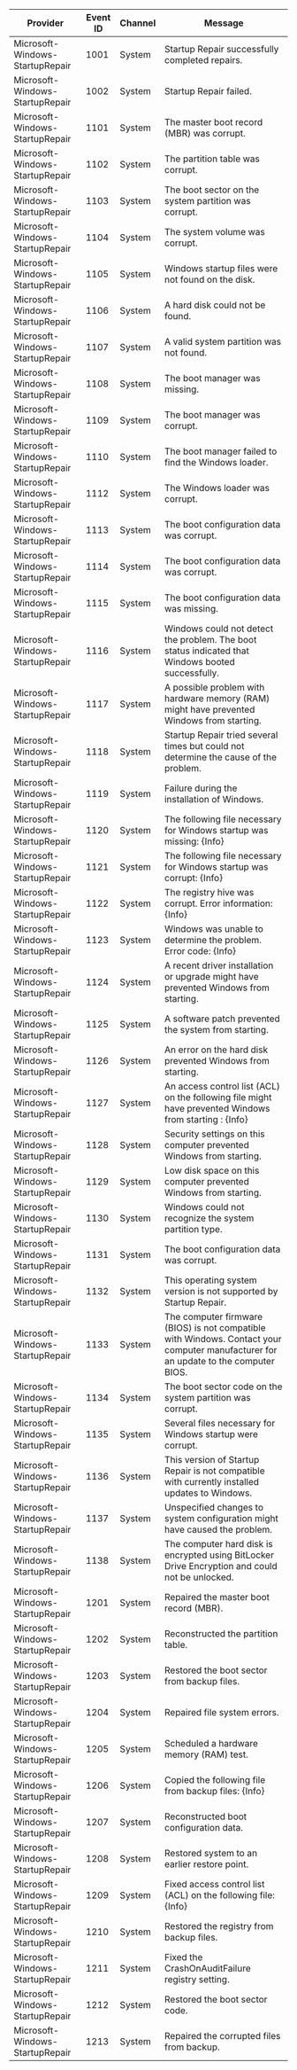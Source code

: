 Provider                         |  Event ID  |  Channel  |  Message
---------------------------------|------------|-----------|-------------------------------------------------------------------------------------------------------------------------------------
Microsoft-Windows-StartupRepair  |  1001      |  System   |  Startup Repair successfully completed repairs.
Microsoft-Windows-StartupRepair  |  1002      |  System   |  Startup Repair failed.
Microsoft-Windows-StartupRepair  |  1101      |  System   |  The master boot record (MBR) was corrupt.
Microsoft-Windows-StartupRepair  |  1102      |  System   |  The partition table was corrupt.
Microsoft-Windows-StartupRepair  |  1103      |  System   |  The boot sector on the system partition was corrupt.
Microsoft-Windows-StartupRepair  |  1104      |  System   |  The system volume was corrupt.
Microsoft-Windows-StartupRepair  |  1105      |  System   |  Windows startup files were not found on the disk.
Microsoft-Windows-StartupRepair  |  1106      |  System   |  A hard disk could not be found.
Microsoft-Windows-StartupRepair  |  1107      |  System   |  A valid system partition was not found.
Microsoft-Windows-StartupRepair  |  1108      |  System   |  The boot manager was missing.
Microsoft-Windows-StartupRepair  |  1109      |  System   |  The boot manager was corrupt.
Microsoft-Windows-StartupRepair  |  1110      |  System   |  The boot manager failed to find the Windows loader.
Microsoft-Windows-StartupRepair  |  1112      |  System   |  The Windows loader was corrupt.
Microsoft-Windows-StartupRepair  |  1113      |  System   |  The boot configuration data was corrupt.
Microsoft-Windows-StartupRepair  |  1114      |  System   |  The boot configuration data was corrupt.
Microsoft-Windows-StartupRepair  |  1115      |  System   |  The boot configuration data was missing.
Microsoft-Windows-StartupRepair  |  1116      |  System   |  Windows could not detect the problem. The boot status indicated that Windows booted successfully.
Microsoft-Windows-StartupRepair  |  1117      |  System   |  A possible problem with hardware memory (RAM) might have prevented Windows from starting.
Microsoft-Windows-StartupRepair  |  1118      |  System   |  Startup Repair tried several times but could not determine the cause of the problem.
Microsoft-Windows-StartupRepair  |  1119      |  System   |  Failure during the installation of Windows.
Microsoft-Windows-StartupRepair  |  1120      |  System   |  The following file necessary for Windows startup was missing: {Info}
Microsoft-Windows-StartupRepair  |  1121      |  System   |  The following file necessary for Windows startup was corrupt: {Info}
Microsoft-Windows-StartupRepair  |  1122      |  System   |  The registry hive was corrupt. Error information: {Info}
Microsoft-Windows-StartupRepair  |  1123      |  System   |  Windows was unable to determine the problem. Error code: {Info}
Microsoft-Windows-StartupRepair  |  1124      |  System   |  A recent driver installation or upgrade might have prevented Windows from starting.
Microsoft-Windows-StartupRepair  |  1125      |  System   |  A software patch prevented the system from starting.
Microsoft-Windows-StartupRepair  |  1126      |  System   |  An error on the hard disk prevented Windows from starting.
Microsoft-Windows-StartupRepair  |  1127      |  System   |  An access control list (ACL) on the following file might have prevented Windows from starting : {Info}
Microsoft-Windows-StartupRepair  |  1128      |  System   |  Security settings on this computer prevented Windows from starting.
Microsoft-Windows-StartupRepair  |  1129      |  System   |  Low disk space on this computer prevented Windows from starting.
Microsoft-Windows-StartupRepair  |  1130      |  System   |  Windows could not recognize the system partition type.
Microsoft-Windows-StartupRepair  |  1131      |  System   |  The boot configuration data was corrupt.
Microsoft-Windows-StartupRepair  |  1132      |  System   |  This operating system version is not supported by Startup Repair.
Microsoft-Windows-StartupRepair  |  1133      |  System   |  The computer firmware (BIOS) is not compatible with Windows. Contact your computer manufacturer for an update to the computer BIOS.
Microsoft-Windows-StartupRepair  |  1134      |  System   |  The boot sector code on the system partition was corrupt.
Microsoft-Windows-StartupRepair  |  1135      |  System   |  Several files necessary for Windows startup were corrupt.
Microsoft-Windows-StartupRepair  |  1136      |  System   |  This version of Startup Repair is not compatible with currently installed updates to Windows.
Microsoft-Windows-StartupRepair  |  1137      |  System   |  Unspecified changes to system configuration might have caused the problem.
Microsoft-Windows-StartupRepair  |  1138      |  System   |  The computer hard disk is encrypted using BitLocker Drive Encryption and could not be unlocked.
Microsoft-Windows-StartupRepair  |  1201      |  System   |  Repaired the master boot record (MBR).
Microsoft-Windows-StartupRepair  |  1202      |  System   |  Reconstructed the partition table.
Microsoft-Windows-StartupRepair  |  1203      |  System   |  Restored the boot sector from backup files.
Microsoft-Windows-StartupRepair  |  1204      |  System   |  Repaired file system errors.
Microsoft-Windows-StartupRepair  |  1205      |  System   |  Scheduled a hardware memory (RAM) test.
Microsoft-Windows-StartupRepair  |  1206      |  System   |  Copied the following file from backup files: {Info}
Microsoft-Windows-StartupRepair  |  1207      |  System   |  Reconstructed boot configuration data.
Microsoft-Windows-StartupRepair  |  1208      |  System   |  Restored system to an earlier restore point.
Microsoft-Windows-StartupRepair  |  1209      |  System   |  Fixed access control list (ACL) on the following file: {Info}
Microsoft-Windows-StartupRepair  |  1210      |  System   |  Restored the registry from backup files.
Microsoft-Windows-StartupRepair  |  1211      |  System   |  Fixed the CrashOnAuditFailure registry setting.
Microsoft-Windows-StartupRepair  |  1212      |  System   |  Restored the boot sector code.
Microsoft-Windows-StartupRepair  |  1213      |  System   |  Repaired the corrupted files from backup.